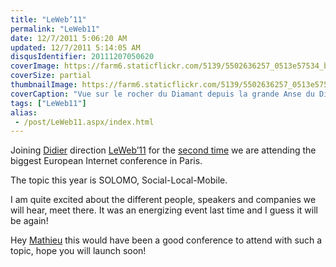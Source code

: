 ```yaml
---
title: "LeWeb’11"
permalink: "LeWeb11"
date: 12/7/2011 5:06:20 AM
updated: 12/7/2011 5:14:05 AM
disqusIdentifier: 20111207050620
coverImage: https://farm6.staticflickr.com/5139/5502636257_0513e57534_b.jpg
coverSize: partial
thumbnailImage: https://farm6.staticflickr.com/5139/5502636257_0513e57534_q.jpg
coverCaption: "Vue sur le rocher du Diamant depuis la grande Anse du Diamant, Le Diamant, Martinique"
tags: ["LeWeb11"]
alias:
 - /post/LeWeb11.aspx/index.html
---
```

<!--[![Vue sur le rocher du Diamant depuis la grande Anse du Diamant](http://farm6.staticflickr.com/5139/5502636257_0513e57534_m.jpg)](http://www.flickr.com/photos/laurentkempe/5502636257/ "Vue sur le rocher du Diamant depuis la grande Anse du Diamant by Laurent Kempé, on Flickr")-->
Joining [Didier](http://didierbeck.com/) direction [LeWeb’11](http://leweb.net/) for the [second time](http://www.laurentkempe.com/post/Le-Web-3-in-Paris.aspx) we are attending the biggest European Internet conference in Paris.

The topic this year is SOLOMO, Social-Local-Mobile.
<!-- more -->

I am quite excited about the different people, speakers and companies we will hear, meet there. It was an energizing event last time and I guess it will be again!

Hey [Mathieu](http://myaustraliantrip.blogspot.com/) this would have been a good conference to attend with such a topic, hope you will launch soon!
